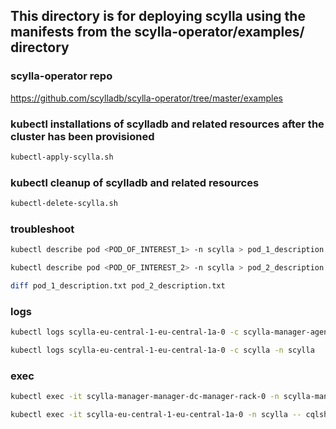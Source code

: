 ## This directory is for deploying scylla using the manifests from the scylla-operator/examples/ directory

### scylla-operator repo
https://github.com/scylladb/scylla-operator/tree/master/examples

### kubectl installations of scylladb and related resources after the cluster has been provisioned
```bash
kubectl-apply-scylla.sh
``` 

### kubectl cleanup of scylladb and related resources
```bash
kubectl-delete-scylla.sh
```

### troubleshoot
``` bash
kubectl describe pod <POD_OF_INTEREST_1> -n scylla > pod_1_description.txt

kubectl describe pod <POD_OF_INTEREST_2> -n scylla > pod_2_description.txt

diff pod_1_description.txt pod_2_description.txt
```

### logs
```bash
kubectl logs scylla-eu-central-1-eu-central-1a-0 -c scylla-manager-agent -n scylla

kubectl logs scylla-eu-central-1-eu-central-1a-0 -c scylla -n scylla
```

### exec
```bash
kubectl exec -it scylla-manager-manager-dc-manager-rack-0 -n scylla-manager -- cqlsh

kubectl exec -it scylla-eu-central-1-eu-central-1a-0 -n scylla -- cqlsh
```

